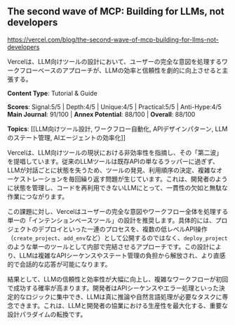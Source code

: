 ## The second wave of MCP: Building for LLMs, not developers

https://vercel.com/blog/the-second-wave-of-mcp-building-for-llms-not-developers

Vercelは、LLM向けツールの設計において、ユーザーの完全な意図を処理するワークフローベースのアプローチが、LLMの効率と信頼性を劇的に向上させると主張する。

**Content Type**: Tutorial & Guide

**Scores**: Signal:5/5 | Depth:4/5 | Unique:4/5 | Practical:5/5 | Anti-Hype:4/5
**Main Journal**: 91/100 | **Annex Potential**: 88/100 | **Overall**: 88/100

**Topics**: [[LLM向けツール設計, ワークフロー自動化, APIデザインパターン, LLMのステート管理, AIエージェントの効率化]]

Vercelは、LLM向けツールの現状における非効率性を指摘し、その「第二波」を提唱しています。従来のLLMツールは既存APIの単なるラッパーに過ぎず、LLMが対話ごとに状態を失うため、ツールの発見、利用順序の決定、複雑なオーケストレーションを毎回繰り返す問題が生じています。これは、開発者のように状態を管理し、コードを再利用できないLLMにとって、一貫性の欠如と無駄な作業につながります。

この課題に対し、Vercelはユーザーの完全な意図やワークフロー全体を処理する単一の「インテンションベースツール」の設計を推奨します。具体的には、プロジェクトのデプロイといった一連のプロセスを、複数の低レベルAPI操作（`create_project`、`add_env`など）として公開するのではなく、`deploy_project`のような単一のツールとして内部で完結させるアプローチです。この設計により、LLMは複雑なAPIシーケンスやステート管理の負担から解放され、より直感的で会話的な応答が可能になります。

結果として、LLMの信頼性と効率性が大幅に向上し、複雑なワークフローが初回で成功する確率が高まります。開発者はAPIシーケンスやエラー処理といった決定的なロジックに集中でき、LLMは真に推論や自然言語処理が必要なタスクに専念できます。これは、LLMと開発者の協業における生産性を最大化する、重要な設計パラダイムの転換です。